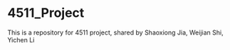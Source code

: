 # 4511_Project
This is a repository for 4511 project, shared by Shaoxiong Jia, Weijian Shi, Yichen Li
